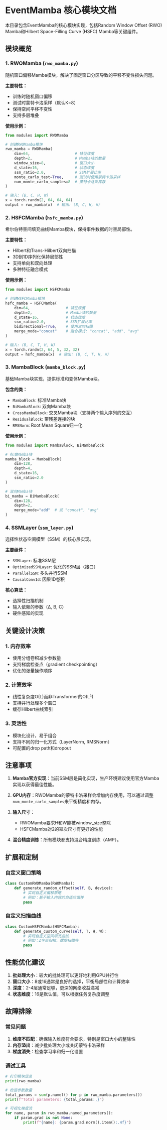# EventMamba 核心模块文档

本目录包含EventMamba的核心模块实现，包括Random Window Offset (RWO) Mamba和Hilbert Space-Filling Curve (HSFC) Mamba等关键组件。

## 模块概览

### 1. RWOMamba (`rwo_mamba.py`)
随机窗口偏移Mamba模块，解决了固定窗口分区导致的平移不变性损失问题。

**主要特性：**
- 训练时随机窗口偏移
- 测试时蒙特卡洛采样（默认K=8）
- 保持空间平移不变性
- 支持多层堆叠

**使用示例：**
```python
from modules import RWOMamba

# 创建RWOMamba模块
rwo_mamba = RWOMamba(
    dim=64,                    # 特征维度
    depth=2,                   # Mamba块的数量
    window_size=8,             # 窗口大小
    d_state=16,                # 状态维度
    ssm_ratio=2.0,             # SSM扩展比率
    monte_carlo_test=True,     # 测试时使用蒙特卡洛采样
    num_monte_carlo_samples=8  # 蒙特卡洛采样数
)

# 输入: (B, C, H, W)
x = torch.randn(2, 64, 64, 64)
output = rwo_mamba(x)  # 输出: (B, C, H, W)
```

### 2. HSFCMamba (`hsfc_mamba.py`)
希尔伯特空间填充曲线Mamba模块，保持事件数据的时空局部性。

**主要特性：**
- Hilbert和Trans-Hilbert双向扫描
- 3D到1D序列化保持局部性
- 支持单向和双向处理
- 多种特征融合模式

**使用示例：**
```python
from modules import HSFCMamba

# 创建HSFCMamba模块
hsfc_mamba = HSFCMamba(
    dim=64,                # 特征维度
    depth=2,               # Mamba块的数量
    d_state=16,            # 状态维度
    ssm_ratio=2.0,         # SSM扩展比率
    bidirectional=True,    # 使用双向扫描
    merge_mode="concat"    # 融合模式: "concat", "add", "avg"
)

# 输入: (B, C, T, H, W)
x = torch.randn(2, 64, 5, 32, 32)
output = hsfc_mamba(x)  # 输出: (B, C, T, H, W)
```

### 3. MambaBlock (`mamba_block.py`)
基础Mamba块实现，提供标准和变体Mamba块。

**包含的类：**
- `MambaBlock`: 标准Mamba块
- `BiMambaBlock`: 双向Mamba块
- `CrossMambaBlock`: 交叉Mamba块（支持两个输入序列的交互）
- `ResidualBlock`: 带残差连接的块
- `RMSNorm`: Root Mean Square归一化

**使用示例：**
```python
from modules import MambaBlock, BiMambaBlock

# 标准Mamba块
mamba_block = MambaBlock(
    dim=128,
    depth=4,
    d_state=16,
    ssm_ratio=2.0
)

# 双向Mamba块
bi_mamba = BiMambaBlock(
    dim=128,
    depth=2,
    merge_mode="add"  # 或 "concat", "avg"
)
```

### 4. SSMLayer (`ssm_layer.py`)
选择性状态空间模型（SSM）的核心层实现。

**主要组件：**
- `SSMLayer`: 标准SSM层
- `OptimizedSSMLayer`: 优化的SSM层（接口）
- `ParallelSSM`: 多头并行SSM
- `CausalConv1d`: 因果1D卷积

**核心算法：**
- 选择性扫描机制
- 输入依赖的参数（Δ, B, C）
- 硬件感知的实现

## 关键设计决策

### 1. 内存效率
- 使用分组卷积减少参数量
- 支持梯度检查点（gradient checkpointing）
- 优化的张量操作顺序

### 2. 计算效率
- 线性复杂度O(L)而非Transformer的O(L²)
- 支持并行处理多个窗口
- 缓存Hilbert曲线索引

### 3. 灵活性
- 模块化设计，易于组合
- 支持不同的归一化方式（LayerNorm, RMSNorm）
- 可配置的drop path和dropout

## 注意事项

1. **Mamba官方实现**：当前SSM层是简化实现，生产环境建议使用官方Mamba实现以获得最佳性能。

2. **GPU内存**：RWOMamba的蒙特卡洛采样会增加内存使用，可以通过调整`num_monte_carlo_samples`来平衡精度和内存。

3. **输入尺寸**：
   - RWOMamba要求H和W能被window_size整除
   - HSFCMamba对2的幂次尺寸有更好的性能

4. **混合精度训练**：所有模块都支持混合精度训练（AMP）。

## 扩展和定制

### 自定义窗口策略
```python
class CustomRWOMamba(RWOMamba):
    def generate_random_offset(self, B, device):
        # 实现自定义偏移策略
        # 例如：基于输入内容的自适应偏移
        pass
```

### 自定义扫描曲线
```python
class CustomHSFCMamba(HSFCMamba):
    def generate_custom_curve(self, T, H, W):
        # 实现自定义空间填充曲线
        # 例如：Z字形扫描、螺旋扫描等
        pass
```

## 性能优化建议

1. **批处理大小**：较大的批处理可以更好地利用GPU并行性
2. **窗口大小**：8或16通常是良好的选择，平衡局部性和计算效率
3. **深度**：2-4层通常足够，更深的网络收益递减
4. **状态维度**：16是默认值，可以根据任务复杂度调整

## 故障排除

### 常见问题

1. **维度不匹配**：确保输入维度符合要求，特别是窗口大小的整除性
2. **内存溢出**：减少批处理大小或关闭蒙特卡洛采样
3. **梯度消失**：检查学习率和归一化设置

### 调试工具
```python
# 打印模块信息
print(rwo_mamba)

# 检查参数数量
total_params = sum(p.numel() for p in rwo_mamba.parameters())
print(f"Total parameters: {total_params:,}")

# 可视化梯度流
for name, param in rwo_mamba.named_parameters():
    if param.grad is not None:
        print(f"{name}: {param.grad.norm().item():.4f}")
```

